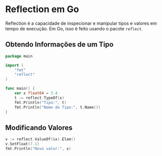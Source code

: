 # Reflection em Go

Reflection é a capacidade de inspecionar e manipular tipos e valores em tempo de execução. Em Go, isso é feito usando o pacote `reflect`.

## Obtendo Informações de um Tipo

```go
package main

import (
    "fmt"
    "reflect"
)

func main() {
    var x float64 = 3.4
    t := reflect.TypeOf(x)
    fmt.Println("Tipo:", t)
    fmt.Println("Nome do Tipo:", t.Name())
}
```

## Modificando Valores

```go
v := reflect.ValueOf(&x).Elem()
v.SetFloat(7.1)
fmt.Println("Novo valor:", x)
```
